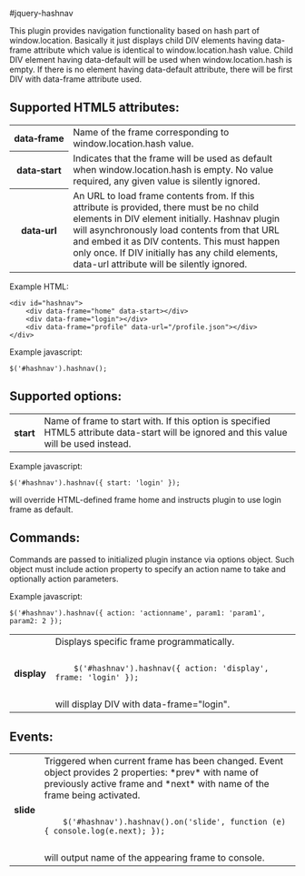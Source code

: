 #jquery-hashnav

This plugin provides navigation functionality based on hash part of window.location.
Basically it just displays child DIV elements having data-frame attribute which value
is identical to window.location.hash value. Child DIV element having data-default
will be used when window.location.hash is empty. If there is no element having data-default
attribute, there will be first DIV with data-frame attribute used.

## Supported HTML5 attributes:

<table>

<tr>
<th>data&#8209;frame</th>
<td>
    Name of the frame corresponding to window.location.hash value.
</td>
</tr>

<tr>
<th>data&#8209;start</th>
<td>
    Indicates that the frame will be used as default when window.location.hash is empty.
    No value required, any given value is silently ignored.
</td>
</tr>

<tr>
<th>data&#8209;url</th>
<td>
    An URL to load frame contents from. If this attribute is provided, there must be
    no child elements in DIV element initially. Hashnav plugin will asynchronously
    load contents from that URL and embed it as DIV contents. This must happen only once.
    If DIV initially has any child elements, data-url attribute will be silently ignored.
</td>
</tr>

</table>

Example HTML:

    <div id="hashnav">
        <div data-frame="home" data-start></div>
        <div data-frame="login"></div>
        <div data-frame="profile" data-url="/profile.json"></div>
    </div>

Example javascript:

    $('#hashnav').hashnav();

## Supported options:

<table>

<tr>
<th>start</th>
<td>
    Name of frame to start with. If this option is specified HTML5 attribute data-start
    will be ignored and this value will be used instead.
</td>
</tr>

</table>


Example javascript:

    $('#hashnav').hashnav({ start: 'login' });

will override HTML-defined frame home and instructs plugin to use login frame as default.

## Commands:

Commands are passed to initialized plugin instance via options object. Such object must include
action property to specify an action name to take and optionally action parameters.

Example javascript:

    $('#hashnav').hashnav({ action: 'actionname', param1: 'param1', param2: 2 });

<table>

<tr>
<th>display</th>
<td>
    Displays specific frame programmatically.
    <pre><code>
    $('#hashnav').hashnav({ action: 'display', frame: 'login' });
    </code></pre>
    will display DIV with data-frame="login".
</td>
</tr>

</table>

## Events:

<table>

<tr>
<th>slide</th>
<td>
    Triggered when current frame has been changed. Event object provides 2 properties: *prev* with name
    of previously active frame and *next* with name of the frame being activated.
    <pre><code>
    $('#hashnav').hashnav().on('slide', function (e) { console.log(e.next); });
    </code></pre>
    will output name of the appearing frame to console.
</td>
</tr>

</table>
